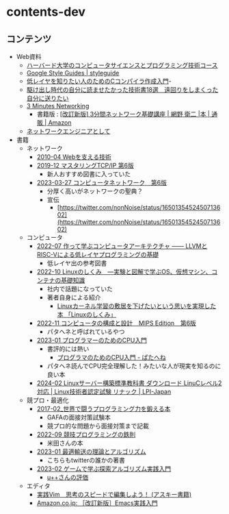 # contents-dev

## コンテンツ

- Web資料
  - [ハーバード大学のコンピュータサイエンスとプログラミング技術コース](https://cs50.jp/)
  - [Google Style Guides | styleguide](https://google.github.io/styleguide)
  - [低レイヤを知りたい人のためのCコンパイラ作成入門](https://www.sigbus.info/compilerbook)-
  - [駆け出し時代の自分に読ませたかった技術書18選　遠回りをしまくった自分に送りたい](https://zenn.dev/mesi/articles/671a08cabb4dfe)
  - [3 Minutes Networking](https://www5e.biglobe.ne.jp/aji/3min/index.html)
    - 書籍版 : [[改訂新版] 3分間ネットワーク基礎講座 | 網野 衛二 |本 | 通販 | Amazon](https://www.amazon.co.jp/dp/4774143731)
  - [ネットワークエンジニアとして](https://www.infraexpert.com/)
- 書籍
  - ネットワーク
    - [2010-04 Webを支える技術](https://gihyo.jp/book/2010/978-4-7741-4204-3)
    - [2019-12 マスタリングTCP/IP 第6版](https://www.amazon.co.jp/dp/4274224473)
      - 新人おすすめ図書に入っていた
    - [2023-03-27 コンピュータネットワーク　第6版](https://bookplus.nikkei.com/atcl/catalog/23/03/16/00728/)
      - 分厚く高いがネットワークの聖典？
      - 宣伝
        - [https://twitter.com/nonNoise/status/1650135452450713602](https://twitter.com/nonNoise/status/1650135452450713602)
  - コンピュータ
    - [2022-07 作って学ぶコンピュータアーキテクチャ —— LLVMとRISC-Vによる低レイヤプログラミングの基礎](https://www.amazon.co.jp/dp/4297129140)
      - 低レイヤ出の参考図書
    - [2022-10 Linuxのしくみ　―実験と図解で学ぶOS、仮想マシン、コンテナの基礎知識](https://www.amazon.co.jp/dp/B0BG8J5QJ1)
      - 社内で話題になっていた
      - 著者自身による紹介
        - [Linuxカーネル学習の敷居を下げたいという思いを実現した本 「Linuxのしくみ」](https://speakerdeck.com/sat/linuxkaneruxue-xi-nofu-ju-woxia-getaitoiusi-iwoshi-xian-sitaben-linuxnosikumi)
    - [2022-11 コンピュータの構成と設計　MIPS Edition　第6版](https://www.amazon.co.jp/dp/B0BLTQS81T)
      - パタヘネと呼ばれているやつ
    - [2023-01 プログラマーのためのCPU入門](https://www.amazon.co.jp/dp/4908686165)
      - 書評的には熱い
        - [プログラマのためのCPU入門 - ぱたへね](https://natsutan.hatenablog.com/entry/2023/02/23/093741)
      - パタヘネ読んでCPU完全理解した！みたいな人が現実を知るのに良い本
    - [2024-02 Linuxサーバー構築標準教科書 ダウンロード LinuCレベル2対応 | Linux技術者認定試験 リナック | LPI-Japan](https://linuc.org/textbooks/server/)
  - 競プロ・最適化
    - [2017-02_世界で闘うプログラミング力を鍛える本](https://book.mynavi.jp/ec/products/detail/id=65354)
      - GAFAの面接対策試験本
      - 競プロ的な問題から面接対策まで記載
    - [2022-09 競技プログラミングの鉄則](https://www.amazon.co.jp/dp/483997750X)
      - 米田さんの本
    - [2023-01 最適輸送の理論とアルゴリズム](https://www.amazon.co.jp/dp/4065305144)
      - こちらもtwitterの誰かの著書
    - [2023-02 ゲームで学ぶ探索アルゴリズム実践入門](https://www.amazon.co.jp/dp/4297133601)
      - [u++さんの評価](https://twitter.com/upura0/status/1632027942841913344)
  - エディタ
    - [実践Vim　思考のスピードで編集しよう！ (アスキー書籍)](https://www.amazon.co.jp/dp/B00HWLJI3U)
    - [Amazon.co.jp: ［改訂新版］Emacs実践入門](https://www.amazon.co.jp/dp/B07JHF9QXJ/)
